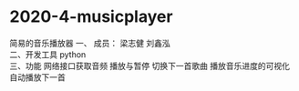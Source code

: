 # 2020-4-musicplayer
简易的音乐播放器
一、
成员： 梁志健 刘鑫泓           
二、开发工具
python                   
三、功能
网络接口获取音频
播放与暂停
切换下一首歌曲
播放音乐进度的可视化
自动播放下一首

